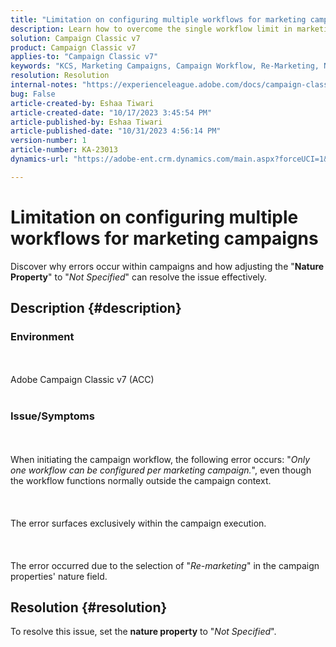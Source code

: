 ```yaml
---
title: "Limitation on configuring multiple workflows for marketing campaigns"
description: Learn how to overcome the single workflow limit in marketing campaigns.
solution: Campaign Classic v7
product: Campaign Classic v7
applies-to: "Campaign Classic v7"
keywords: "KCS, Marketing Campaigns, Campaign Workflow, Re-Marketing, Nature field, ACC, Adobe Campaign Classic, Troubleshooting"
resolution: Resolution
internal-notes: "https://experienceleague.adobe.com/docs/campaign-classic/using/orchestrating-campaigns/orchestrate-campaigns/marketing-campaign-templates.html?lang=en#general-configuration"
bug: False
article-created-by: Eshaa Tiwari
article-created-date: "10/17/2023 3:45:54 PM"
article-published-by: Eshaa Tiwari
article-published-date: "10/31/2023 4:56:14 PM"
version-number: 1
article-number: KA-23013
dynamics-url: "https://adobe-ent.crm.dynamics.com/main.aspx?forceUCI=1&pagetype=entityrecord&etn=knowledgearticle&id=b4942d3f-046d-ee11-8df0-6045bd006a22"

---
```

# Limitation on configuring multiple workflows for marketing campaigns


Discover why errors occur within campaigns and how adjusting the "<b>Nature Property</b>" to "*Not Specified*" can resolve the issue effectively.

## Description {#description}


### Environment
<br><br>Adobe Campaign Classic v7 (ACC)<br><br>
### Issue/Symptoms
<br><br>When initiating the campaign workflow, the following error occurs: "*Only one workflow can be configured per marketing campaign.*", even though the workflow functions normally outside the campaign context.<br><br> <br><br>The error surfaces exclusively within the campaign execution.<br><br> <br><br>The error occurred due to the selection of "*Re-marketing*" in the campaign properties' nature field.<br>

## Resolution {#resolution}


To resolve this issue, set the <b>nature property</b> to "*Not Specified*".
